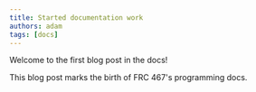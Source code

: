 ```yaml
---
title: Started documentation work
authors: adam
tags: [docs]
---
```


Welcome to the first blog post in the docs!

This blog post marks the birth of FRC 467's programming docs.